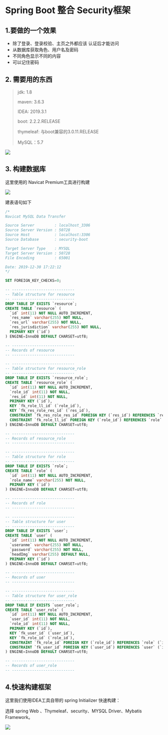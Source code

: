 # Spring Boot 整合 Security框架

## 1.要做的一个效果

- 除了登录、登录校验、主页之外都应该 认证后才能访问
- 从数据库获取角色、用户名及密码
- 不同角色显示不同的内容
- 可以记住密码

## 2. 需要用的东西

> jdk: 1.8 
>
> maven: 3.6.3
>
> IDEA: 2019.3.1
>
> boot: 2.2.2.RELEASE
>
> thymeleaf: 与boot兼容的3.0.11.RELEASE
>
> MySQL：5.7

![](G:\picture\sougou\imgs\搜狗截图20191224173218.png)

## 3. 构建数据库

这里使用的 Navicat Premium工具进行构建

![](G:\picture\sougou\imgs\搜狗截图20191230172322.png)

建表语句如下

```sql
/*
Navicat MySQL Data Transfer

Source Server         : localhost_3306
Source Server Version : 50728
Source Host           : localhost:3306
Source Database       : security-boot

Target Server Type    : MYSQL
Target Server Version : 50728
File Encoding         : 65001

Date: 2019-12-30 17:22:12
*/

SET FOREIGN_KEY_CHECKS=0;

-- ----------------------------
-- Table structure for resource
-- ----------------------------
DROP TABLE IF EXISTS `resource`;
CREATE TABLE `resource` (
  `id` int(11) NOT NULL AUTO_INCREMENT,
  `res_name` varchar(255) NOT NULL,
  `res_url` varchar(255) NOT NULL,
  `res_jurisdiction` varchar(255) NOT NULL,
  PRIMARY KEY (`id`)
) ENGINE=InnoDB DEFAULT CHARSET=utf8;

-- ----------------------------
-- Records of resource
-- ----------------------------

-- ----------------------------
-- Table structure for resource_role
-- ----------------------------
DROP TABLE IF EXISTS `resource_role`;
CREATE TABLE `resource_role` (
  `id` int(11) NOT NULL AUTO_INCREMENT,
  `role_id` int(11) NOT NULL,
  `res_id` int(11) NOT NULL,
  PRIMARY KEY (`id`),
  KEY `fk_role_ll_id` (`role_id`),
  KEY `fk_res_role_res_id` (`res_id`),
  CONSTRAINT `fk_res_role_res_id` FOREIGN KEY (`res_id`) REFERENCES `resource` (`id`),
  CONSTRAINT `fk_role_ll_id` FOREIGN KEY (`role_id`) REFERENCES `role` (`id`)
) ENGINE=InnoDB DEFAULT CHARSET=utf8;

-- ----------------------------
-- Records of resource_role
-- ----------------------------

-- ----------------------------
-- Table structure for role
-- ----------------------------
DROP TABLE IF EXISTS `role`;
CREATE TABLE `role` (
  `id` int(11) NOT NULL AUTO_INCREMENT,
  `role_name` varchar(255) NOT NULL,
  PRIMARY KEY (`id`)
) ENGINE=InnoDB DEFAULT CHARSET=utf8;

-- ----------------------------
-- Records of role
-- ----------------------------

-- ----------------------------
-- Table structure for user
-- ----------------------------
DROP TABLE IF EXISTS `user`;
CREATE TABLE `user` (
  `id` int(11) NOT NULL AUTO_INCREMENT,
  `useranme` varchar(255) NOT NULL,
  `password` varchar(255) NOT NULL,
  `headImg` varchar(255) DEFAULT NULL,
  PRIMARY KEY (`id`)
) ENGINE=InnoDB DEFAULT CHARSET=utf8;

-- ----------------------------
-- Records of user
-- ----------------------------

-- ----------------------------
-- Table structure for user_role
-- ----------------------------
DROP TABLE IF EXISTS `user_role`;
CREATE TABLE `user_role` (
  `id` int(11) NOT NULL AUTO_INCREMENT,
  `user_id` int(11) NOT NULL,
  `role_id` int(11) NOT NULL,
  PRIMARY KEY (`id`),
  KEY `fk_user_id` (`user_id`),
  KEY `fk_role_id` (`role_id`),
  CONSTRAINT `fk_role_id` FOREIGN KEY (`role_id`) REFERENCES `role` (`id`),
  CONSTRAINT `fk_user_id` FOREIGN KEY (`user_id`) REFERENCES `user` (`id`)
) ENGINE=InnoDB DEFAULT CHARSET=utf8;

-- ----------------------------
-- Records of user_role
-- ----------------------------
```

## 4.快速构建框架

这里我们使用IDEA工具自带的 spring Initializer 快速构建：

选择 spring Web 、Thymeleaf、security、MYSQL Driver、Mybatis Framework。

![](G:\picture\sougou\imgs\搜狗截图20191230170408.png)








